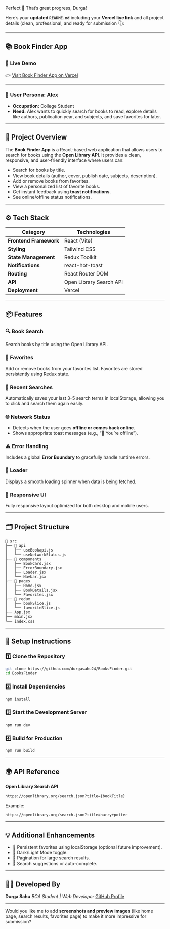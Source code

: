 Perfect 🚀 That’s great progress, Durga!

Here’s your **updated `README.md`** including your **Vercel live link** and all project details (clean, professional, and ready for submission 👇):

---

## 📚 Book Finder App

### 🔗 **Live Demo**

👉 [Visit Book Finder App on Vercel](https://books-finder-two.vercel.app/)

---

### 👤 **User Persona: Alex**

* **Occupation:** College Student
* **Need:** Alex wants to quickly search for books to read, explore details like authors, publication year, and subjects, and save favorites for later.

---

## 🧠 **Project Overview**

The **Book Finder App** is a React-based web application that allows users to search for books using the **Open Library API**.
It provides a clean, responsive, and user-friendly interface where users can:

* Search for books by title.
* View book details (author, cover, publish date, subjects, description).
* Add or remove books from favorites.
* View a personalized list of favorite books.
* Get instant feedback using **toast notifications**.
* See online/offline status notifications.

---

## ⚙️ **Tech Stack**

| Category               | Technologies            |
| ---------------------- | ----------------------- |
| **Frontend Framework** | React (Vite)            |
| **Styling**            | Tailwind CSS            |
| **State Management**   | Redux Toolkit           |
| **Notifications**      | react-hot-toast         |
| **Routing**            | React Router DOM        |
| **API**                | Open Library Search API |
| **Deployment**         | Vercel                  |

---

## 📦 **Features**

### 🔍 Book Search

Search books by title using the Open Library API.

### 💖 Favorites

Add or remove books from your favorites list.
Favorites are stored persistently using Redux state.

### 🧾 Recent Searches

Automatically saves your last 3–5 search terms in localStorage,
allowing you to click and search them again easily.

### 🌐 Network Status

* Detects when the user goes **offline or comes back online**.
* Shows appropriate toast messages (e.g., “🚫 You’re offline”).

### ⚠️ Error Handling

Includes a global **Error Boundary** to gracefully handle runtime errors.

### 💫 Loader

Displays a smooth loading spinner when data is being fetched.

### 📱 Responsive UI

Fully responsive layout optimized for both desktop and mobile users.

---

## 🗂️ **Project Structure**

```
📁 src
├── 📂 api
│   ├── useBookapi.js
│   └── useNetworkStatus.js
├── 📂 components
│   ├── BookCard.jsx
│   ├── ErrorBoundary.jsx
│   ├── Loader.jsx
│   └── Navbar.jsx
├── 📂 pages
│   ├── Home.jsx
│   ├── BookDetails.jsx
│   └── Favorites.jsx
├── 📂 redux
│   ├── bookSlice.js
│   └── favoriteSlice.js
├── App.jsx
├── main.jsx
└── index.css
```

---

## 🚀 **Setup Instructions**

### 1️⃣ Clone the Repository

```bash
git clone https://github.com/durgasahu24/BooksFinder.git
cd BooksFinder
```

### 2️⃣ Install Dependencies

```bash
npm install
```

### 3️⃣ Start the Development Server

```bash
npm run dev
```

### 4️⃣ Build for Production

```bash
npm run build
```

---

## 🌍 **API Reference**

**Open Library Search API**

```bash
https://openlibrary.org/search.json?title={bookTitle}
```

Example:

```
https://openlibrary.org/search.json?title=harry+potter
```

---

## 💡 **Additional Enhancements**

* 🔄 Persistent favorites using localStorage (optional future improvement).
* 🌙 Dark/Light Mode toggle.
* 📖 Pagination for large search results.
* 🧭 Search suggestions or auto-complete.

---

## 🧑‍💻 **Developed By**

**Durga Sahu**
*BCA Student | Web Developer*
[GitHub Profile](https://github.com/durgasahu24)

---

Would you like me to add **screenshots and preview images** (like home page, search results, favorites page) to make it more impressive for submission?

